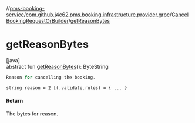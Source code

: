 //[pms-booking-service](../../../index.md)/[com.github.j4c62.pms.booking.infrastructure.provider.grpc](../index.md)/[CancelBookingRequestOrBuilder](index.md)/[getReasonBytes](get-reason-bytes.md)

# getReasonBytes

[java]\
abstract fun [getReasonBytes](get-reason-bytes.md)(): ByteString

```kotlin
Reason for cancelling the booking.

```

`string reason = 2 [(.validate.rules) = { ... }`

#### Return

The bytes for reason.
